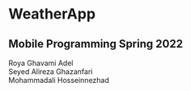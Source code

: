 # WeatherApp

## Mobile Programming Spring 2022

Roya Ghavami Adel  
Seyed Alireza Ghazanfari  
Mohammadali Hosseinnezhad  


